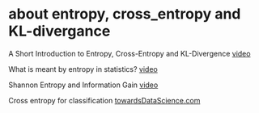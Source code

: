 # about entropy, cross_entropy and KL-divergance
A Short Introduction to Entropy, Cross-Entropy and KL-Divergence [video](https://www.youtube.com/watch?v=ErfnhcEV1O8)

What is meant by entropy in statistics? [video](https://www.youtube.com/watch?v=5NPXHwulYaw)

Shannon Entropy and Information Gain [video](https://www.youtube.com/watch?v=9r7FIXEAGvs)

Cross entropy for classification [towardsDataScience.com](https://towardsdatascience.com/cross-entropy-for-classification-d98e7f974451)
